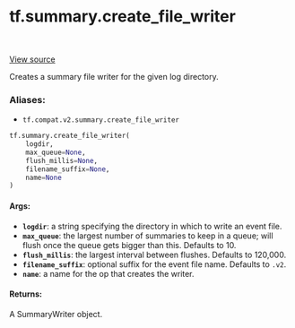 <div itemscope itemtype="http://developers.google.com/ReferenceObject">
<meta itemprop="name" content="tf.summary.create_file_writer" />
<meta itemprop="path" content="Stable" />
</div>

# tf.summary.create_file_writer

<!-- Insert buttons -->

<table class="tfo-notebook-buttons tfo-api" align="left">
</table>

<a target="_blank" href="/code/stable/tensorflow/python/ops/summary_ops_v2.py">View source</a>



<!-- Start diff -->
Creates a summary file writer for the given log directory.

### Aliases:

* `tf.compat.v2.summary.create_file_writer`


``` python
tf.summary.create_file_writer(
    logdir,
    max_queue=None,
    flush_millis=None,
    filename_suffix=None,
    name=None
)
```



<!-- Placeholder for "Used in" -->


#### Args:


* <b>`logdir`</b>: a string specifying the directory in which to write an event file.
* <b>`max_queue`</b>: the largest number of summaries to keep in a queue; will
 flush once the queue gets bigger than this. Defaults to 10.
* <b>`flush_millis`</b>: the largest interval between flushes. Defaults to 120,000.
* <b>`filename_suffix`</b>: optional suffix for the event file name. Defaults to `.v2`.
* <b>`name`</b>: a name for the op that creates the writer.


#### Returns:

A SummaryWriter object.
